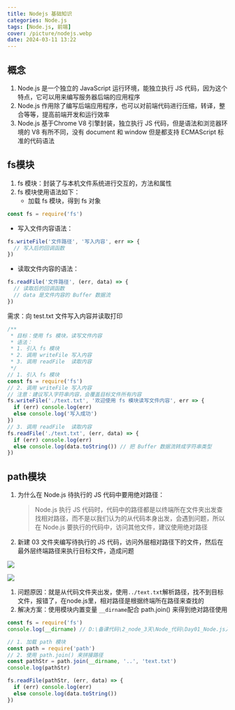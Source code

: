```yaml
---
title: Nodejs 基础知识
categories: Node.js
tags: [Node.js, 前端]
cover: /picture/nodejs.webp
date: 2024-03-11 13:22
---
```


## 概念

1.  Node.js 是一个独立的 JavaScript 运行环境，能独立执行 JS 代码，因为这个特点，它可以用来编写服务器后端的应用程序
2.  Node.js 作用除了编写后端应用程序，也可以对前端代码进行压缩，转译，整合等等，提高前端开发和运行效率
3.  Node.js 基于Chrome V8 引擎封装，独立执行 JS 代码，但是语法和浏览器环境的 V8 有所不同，没有 document 和 window 但是都支持 ECMAScript 标准的代码语法

## fs模块

1.  fs 模块：封装了与本机文件系统进行交互的，方法和属性
2.  fs 模块使用语法如下：
    -   加载 fs 模块，得到 fs 对象

```javascript
const fs = require('fs')
```

-   写入文件内容语法：

```javascript
fs.writeFile('文件路径', '写入内容', err => {
  // 写入后的回调函数
})
```

-   读取文件内容的语法：

```javascript
fs.readFile('文件路径', (err, data) => {
  // 读取后的回调函数
  // data 是文件内容的 Buffer 数据流
})
```

需求：向 test.txt 文件写入内容并读取打印

```javascript
/**
 * 目标：使用 fs 模块，读写文件内容
 * 语法：
 * 1. 引入 fs 模块
 * 2. 调用 writeFile 写入内容
 * 3. 调用 readFile  读取内容
 */
// 1. 引入 fs 模块
const fs = require('fs')
// 2. 调用 writeFile 写入内容
// 注意：建议写入字符串内容，会覆盖目标文件所有内容
fs.writeFile('./text.txt', '欢迎使用 fs 模块读写文件内容', err => {
  if (err) console.log(err)
  else console.log('写入成功')
})
// 3. 调用 readFile  读取内容
fs.readFile('./text.txt', (err, data) => {
  if (err) console.log(err)
  else console.log(data.toString()) // 把 Buffer 数据流转成字符串类型
})
```

## path模块

1.  为什么在 Node.js 待执行的 JS 代码中要用绝对路径：
    > Node.js 执行 JS 代码时，代码中的路径都是以终端所在文件夹出发查找相对路径，而不是以我们认为的从代码本身出发，会遇到问题，所以在 Node.js 要执行的代码中，访问其他文件，建议使用绝对路径
2.  新建 03 文件夹编写待执行的 JS 代码，访问外层相对路径下的文件，然后在最外层终端路径来执行目标文件，造成问题

![](image-20230330113929178_NYoBbTobk8.png)

![](image-20230330113942679_UnojEBpAIg.png)

1.  问题原因：就是从代码文件夹出发，使用`../text.txt`解析路径，找不到目标文件，报错了，在node.js里，相对路径是根据终端所在路径来查找的
2.  解决方案：使用模块内置变量 `__dirname`配合 path.join() 来得到绝对路径使用

```javascript
const fs = require('fs')
console.log(__dirname) // D:\备课代码\2_node_3天\Node_代码\Day01_Node.js入门\代码\03

// 1. 加载 path 模块
const path = require('path')
// 2. 使用 path.join() 来拼接路径
const pathStr = path.join(__dirname, '..', 'text.txt')
console.log(pathStr)

fs.readFile(pathStr, (err, data) => {
  if (err) console.log(err)
  else console.log(data.toString())
})
```
